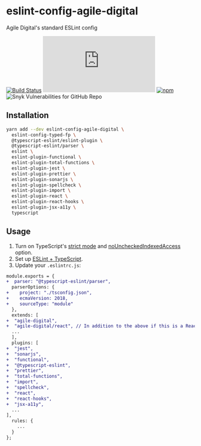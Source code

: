 # eslint-config-agile-digital
Agile Digital's standard ESLint config

[![Build Status](https://github.com/agiledigital-labs/eslint-config-agile-digital/actions/workflows/node.js.yml/badge.svg)](https://github.com/agiledigital-labs/eslint-config-agile-digital/actions/workflows/node.js.yml)
[![Type Coverage](https://img.shields.io/badge/dynamic/json.svg?label=type-coverage&prefix=%E2%89%A5&suffix=%&query=$.typeCoverage.atLeast&uri=https%3A%2F%2Fraw.githubusercontent.com%2Fagiledigital-labs%2Feslint-config-agile-digital%2Fmaster%2Fpackage.json)](https://github.com/plantain-00/type-coverage)
[![npm](https://img.shields.io/npm/v/eslint-config-agile-digital)](https://www.npmjs.com/package/eslint-config-agile-digital)
![Snyk Vulnerabilities for GitHub Repo](https://img.shields.io/snyk/vulnerabilities/github/agiledigital-labs/eslint-config-agile-digital)

## Installation

```sh
yarn add --dev eslint-config-agile-digital \
  eslint-config-typed-fp \
  @typescript-eslint/eslint-plugin \
  @typescript-eslint/parser \
  eslint \
  eslint-plugin-functional \
  eslint-plugin-total-functions \
  eslint-plugin-jest \
  eslint-plugin-prettier \
  eslint-plugin-sonarjs \
  eslint-plugin-spellcheck \
  eslint-plugin-import \
  eslint-plugin-react \
  eslint-plugin-react-hooks \
  eslint-plugin-jsx-a11y \
  typescript
```

## Usage

1. Turn on TypeScript's [strict mode](https://www.typescriptlang.org/tsconfig#strict) and [noUncheckedIndexedAccess](https://www.typescriptlang.org/tsconfig#noUncheckedIndexedAccess) option.
2. Set up [ESLint + TypeScript](https://github.com/typescript-eslint/typescript-eslint/blob/master/docs/getting-started/linting/README.md).
3. Update your `.eslintrc.js`:

```diff
module.exports = {
+  parser: "@typescript-eslint/parser",
  parserOptions: {
+    project: "./tsconfig.json",
+    ecmaVersion: 2018,
+    sourceType: "module"
  },
  extends: [
+  "agile-digital",
+  "agile-digital/react", // In addition to the above if this is a React project 
  ...
  ],
  plugins: [
+  "jest",
+  "sonarjs",
+  "functional",
+  "@typescript-eslint",
+  "prettier",
+  "total-functions",
+  "import",
+  "spellcheck",
+  "react",
+  "react-hooks",
+  "jsx-a11y",
  ...
],
  rules: {
    ...
  }
};

```
